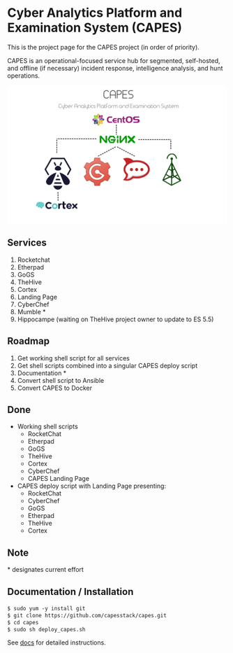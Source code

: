 # Cyber Analytics Platform and Examination System (CAPES)
This is the project page for the CAPES project (in order of priority).

CAPES is an operational-focused service hub for segmented, self-hosted, and offline (if necessary) incident response, intelligence analysis, and hunt operations.

![capes logo](images/capes.png)

## Services
1. Rocketchat
1. Etherpad
1. GoGS
1. TheHive
1. Cortex
1. Landing Page
1. CyberChef
1. Mumble *
1. Hippocampe (waiting on TheHive project owner to update to ES 5.5)

## Roadmap
1. Get working shell script for all services
1. Get shell scripts combined into a singular CAPES deploy script
1. Documentation *
1. Convert shell script to Ansible
1. Convert CAPES to Docker

## Done
* Working shell scripts
  - RocketChat
  - Etherpad
  - GoGS
  - TheHive
  - Cortex
  - CyberChef
  - CAPES Landing Page
* CAPES deploy script with Landing Page presenting:
  - RocketChat
  - CyberChef
  - GoGS
  - Etherpad
  - TheHive
  - Cortex

## Note
\* designates current effort

## Documentation / Installation
```
$ sudo yum -y install git
$ git clone https://github.com/capesstack/capes.git
$ cd capes
$ sudo sh deploy_capes.sh
```
See [docs](docs/README.md) for detailed instructions.
